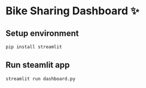# Bike Sharing Dashboard ✨

## Setup environment
```
pip install streamlit
```

## Run steamlit app
```
streamlit run dashboard.py
```

